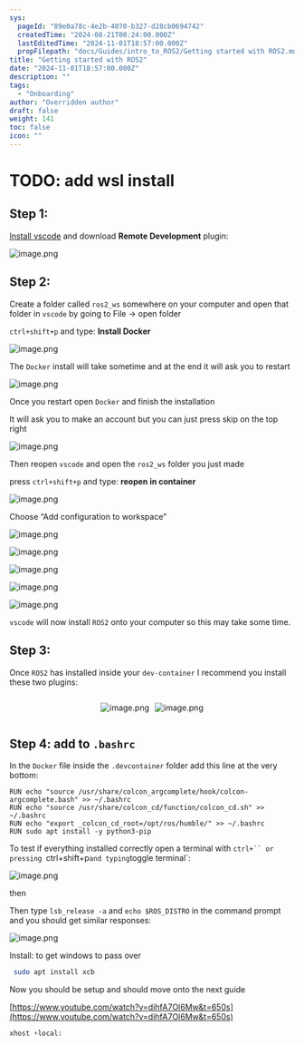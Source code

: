 ```yaml
---
sys:
  pageId: "89e0a78c-4e2b-4070-b327-d28cb0694742"
  createdTime: "2024-08-21T00:24:00.000Z"
  lastEditedTime: "2024-11-01T18:57:00.000Z"
  propFilepath: "docs/Guides/intro_to_ROS2/Getting started with ROS2.md"
title: "Getting started with ROS2"
date: "2024-11-01T18:57:00.000Z"
description: ""
tags:
  - "Onboarding"
author: "Overridden author"
draft: false
weight: 141
toc: false
icon: ""
---
```


# TODO: add wsl install

## Step 1:

[Install vscode](https://code.visualstudio.com/download) and download **Remote Development** plugin:

![image.png](https://prod-files-secure.s3.us-west-2.amazonaws.com/d518164a-d88e-44d1-a4ee-3adb3bd8bce0/efb52993-1881-4a40-b95e-6f020334f022/image.png?X-Amz-Algorithm=AWS4-HMAC-SHA256&X-Amz-Content-Sha256=UNSIGNED-PAYLOAD&X-Amz-Credential=ASIAZI2LB4662OFRIAWI%2F20250414%2Fus-west-2%2Fs3%2Faws4_request&X-Amz-Date=20250414T070929Z&X-Amz-Expires=3600&X-Amz-Security-Token=IQoJb3JpZ2luX2VjEIf%2F%2F%2F%2F%2F%2F%2F%2F%2F%2FwEaCXVzLXdlc3QtMiJGMEQCID0MNi6%2F3qxaWXhEPWFd7ZK1WFjskbDYFu7VOfXQsIqfAiBpBel%2Fr9qV%2Fslc66kcYpfKsjxSCUwZ8E5KEzH06OXqDyr%2FAwgQEAAaDDYzNzQyMzE4MzgwNSIMTLqv%2BLhpdcX5K%2BWoKtwDMZHCbNdfuA7Tb%2FYYOJ05FSeBvkhGVZ4qXesT33gPc6%2B4WFI%2FNVsJ8fnU789LEUrle8G4u87iKsY0CT96cT9wU%2B85BLjRE5hkCwwcoxcjoNDbBaC1sTb9Fwww2aTdDUHivPLgTPNpZq%2F3BrEZCjV6Qedaa5bWNksPtI4ljZgTxt5%2F6Ihvrg1vf5qcjwINHU3a%2FimsAhyOgpdbeCc6nNSItYDtGu2q5tD1bWSrl%2FxRma1UzbmHpd8kGaszUupPupcnNs7k0L0CErmtfnAHMwQ2v3pA%2Fnh3BtmH9KdBHdjd6a9WsM2UVy89AkhRUPLbO0lQ1rNQ9rTGZRhG9qLz%2FTBNvkCKxkpDM3qHu1hK5RVku2o2J4zi1pBVMyCLsyIjJBZYyLHLnQIt49NfDvzTOUU4CQQfZyVJ0f5HV2kZzDoV82C0n8QfT9ylA88ugMRIBcYIWsJiMaHYJYj9Q60oGdOOpCadIpqeJETIlHYu4e8D6cGPqHeM%2F9SRm27MgnIjaaDF%2Bdgmt4rZeVpp%2FUO7rYg5PENk%2BzKbSeRgSUAshaIgMzU1AsDUYjGm4KywUKfYQ1m2oqyPy9Tn7Zdm0cYTAiqBy9h0LA8zOeqGc10CclmnTxtl9G%2B1abfprgYwqgYw0%2BPyvwY6pgFM%2FW%2Fu5N0dIJguAFyEoZpG2jGwVP0Zf5P4su7GYzYuo%2F10lSNVmFYwFcAf2yG4p9IrGN3sDLna6nMHDBy6Yp1B17XWefm4mzpZm2vHVCZ6uEPTeuzSc7L9%2BioPpenYjVoH%2B%2FtBWpGW5LGGeaVIooHUd1lkMNphTfrC8MVY0XE0NknC4ZGgEVMZSXBYTAn1E14h%2BuBi0qIitDUXtuu6%2FFfaVFtkTceh&X-Amz-Signature=542a3f9e46d5855ed0528913a76ef635725b0cfadf5e947ad6f1457620b2df4a&X-Amz-SignedHeaders=host&x-id=GetObject)

## Step 2:

Create a folder called `ros2_ws` somewhere on your computer and open that folder in `vscode` by going to File → open folder 

`ctrl+shift+p` and type: **Install Docker**

![image.png](https://prod-files-secure.s3.us-west-2.amazonaws.com/d518164a-d88e-44d1-a4ee-3adb3bd8bce0/2269dc0e-1cd5-47ff-bceb-c04ad9b2eab0/image.png?X-Amz-Algorithm=AWS4-HMAC-SHA256&X-Amz-Content-Sha256=UNSIGNED-PAYLOAD&X-Amz-Credential=ASIAZI2LB4662OFRIAWI%2F20250414%2Fus-west-2%2Fs3%2Faws4_request&X-Amz-Date=20250414T070929Z&X-Amz-Expires=3600&X-Amz-Security-Token=IQoJb3JpZ2luX2VjEIf%2F%2F%2F%2F%2F%2F%2F%2F%2F%2FwEaCXVzLXdlc3QtMiJGMEQCID0MNi6%2F3qxaWXhEPWFd7ZK1WFjskbDYFu7VOfXQsIqfAiBpBel%2Fr9qV%2Fslc66kcYpfKsjxSCUwZ8E5KEzH06OXqDyr%2FAwgQEAAaDDYzNzQyMzE4MzgwNSIMTLqv%2BLhpdcX5K%2BWoKtwDMZHCbNdfuA7Tb%2FYYOJ05FSeBvkhGVZ4qXesT33gPc6%2B4WFI%2FNVsJ8fnU789LEUrle8G4u87iKsY0CT96cT9wU%2B85BLjRE5hkCwwcoxcjoNDbBaC1sTb9Fwww2aTdDUHivPLgTPNpZq%2F3BrEZCjV6Qedaa5bWNksPtI4ljZgTxt5%2F6Ihvrg1vf5qcjwINHU3a%2FimsAhyOgpdbeCc6nNSItYDtGu2q5tD1bWSrl%2FxRma1UzbmHpd8kGaszUupPupcnNs7k0L0CErmtfnAHMwQ2v3pA%2Fnh3BtmH9KdBHdjd6a9WsM2UVy89AkhRUPLbO0lQ1rNQ9rTGZRhG9qLz%2FTBNvkCKxkpDM3qHu1hK5RVku2o2J4zi1pBVMyCLsyIjJBZYyLHLnQIt49NfDvzTOUU4CQQfZyVJ0f5HV2kZzDoV82C0n8QfT9ylA88ugMRIBcYIWsJiMaHYJYj9Q60oGdOOpCadIpqeJETIlHYu4e8D6cGPqHeM%2F9SRm27MgnIjaaDF%2Bdgmt4rZeVpp%2FUO7rYg5PENk%2BzKbSeRgSUAshaIgMzU1AsDUYjGm4KywUKfYQ1m2oqyPy9Tn7Zdm0cYTAiqBy9h0LA8zOeqGc10CclmnTxtl9G%2B1abfprgYwqgYw0%2BPyvwY6pgFM%2FW%2Fu5N0dIJguAFyEoZpG2jGwVP0Zf5P4su7GYzYuo%2F10lSNVmFYwFcAf2yG4p9IrGN3sDLna6nMHDBy6Yp1B17XWefm4mzpZm2vHVCZ6uEPTeuzSc7L9%2BioPpenYjVoH%2B%2FtBWpGW5LGGeaVIooHUd1lkMNphTfrC8MVY0XE0NknC4ZGgEVMZSXBYTAn1E14h%2BuBi0qIitDUXtuu6%2FFfaVFtkTceh&X-Amz-Signature=9f94c9491dedc04939db2b2739ff845b82484fb0046f507776f5e3112bc0b13a&X-Amz-SignedHeaders=host&x-id=GetObject)

The `Docker` install will take sometime and at the end it will ask you to restart

![image.png](https://prod-files-secure.s3.us-west-2.amazonaws.com/d518164a-d88e-44d1-a4ee-3adb3bd8bce0/ed233f78-be33-4b1f-b89c-9c346c0e961e/image.png?X-Amz-Algorithm=AWS4-HMAC-SHA256&X-Amz-Content-Sha256=UNSIGNED-PAYLOAD&X-Amz-Credential=ASIAZI2LB4662OFRIAWI%2F20250414%2Fus-west-2%2Fs3%2Faws4_request&X-Amz-Date=20250414T070929Z&X-Amz-Expires=3600&X-Amz-Security-Token=IQoJb3JpZ2luX2VjEIf%2F%2F%2F%2F%2F%2F%2F%2F%2F%2FwEaCXVzLXdlc3QtMiJGMEQCID0MNi6%2F3qxaWXhEPWFd7ZK1WFjskbDYFu7VOfXQsIqfAiBpBel%2Fr9qV%2Fslc66kcYpfKsjxSCUwZ8E5KEzH06OXqDyr%2FAwgQEAAaDDYzNzQyMzE4MzgwNSIMTLqv%2BLhpdcX5K%2BWoKtwDMZHCbNdfuA7Tb%2FYYOJ05FSeBvkhGVZ4qXesT33gPc6%2B4WFI%2FNVsJ8fnU789LEUrle8G4u87iKsY0CT96cT9wU%2B85BLjRE5hkCwwcoxcjoNDbBaC1sTb9Fwww2aTdDUHivPLgTPNpZq%2F3BrEZCjV6Qedaa5bWNksPtI4ljZgTxt5%2F6Ihvrg1vf5qcjwINHU3a%2FimsAhyOgpdbeCc6nNSItYDtGu2q5tD1bWSrl%2FxRma1UzbmHpd8kGaszUupPupcnNs7k0L0CErmtfnAHMwQ2v3pA%2Fnh3BtmH9KdBHdjd6a9WsM2UVy89AkhRUPLbO0lQ1rNQ9rTGZRhG9qLz%2FTBNvkCKxkpDM3qHu1hK5RVku2o2J4zi1pBVMyCLsyIjJBZYyLHLnQIt49NfDvzTOUU4CQQfZyVJ0f5HV2kZzDoV82C0n8QfT9ylA88ugMRIBcYIWsJiMaHYJYj9Q60oGdOOpCadIpqeJETIlHYu4e8D6cGPqHeM%2F9SRm27MgnIjaaDF%2Bdgmt4rZeVpp%2FUO7rYg5PENk%2BzKbSeRgSUAshaIgMzU1AsDUYjGm4KywUKfYQ1m2oqyPy9Tn7Zdm0cYTAiqBy9h0LA8zOeqGc10CclmnTxtl9G%2B1abfprgYwqgYw0%2BPyvwY6pgFM%2FW%2Fu5N0dIJguAFyEoZpG2jGwVP0Zf5P4su7GYzYuo%2F10lSNVmFYwFcAf2yG4p9IrGN3sDLna6nMHDBy6Yp1B17XWefm4mzpZm2vHVCZ6uEPTeuzSc7L9%2BioPpenYjVoH%2B%2FtBWpGW5LGGeaVIooHUd1lkMNphTfrC8MVY0XE0NknC4ZGgEVMZSXBYTAn1E14h%2BuBi0qIitDUXtuu6%2FFfaVFtkTceh&X-Amz-Signature=501facdd42b645df67af01ef43349566402a8787cfe90575d584167984e28e5a&X-Amz-SignedHeaders=host&x-id=GetObject)

Once you restart open `Docker` and finish the installation

It will ask you to make an account but you can just press skip on the top right

![image.png](https://prod-files-secure.s3.us-west-2.amazonaws.com/d518164a-d88e-44d1-a4ee-3adb3bd8bce0/21010ad9-1659-4fd9-9f59-9932a09b2a3d/image.png?X-Amz-Algorithm=AWS4-HMAC-SHA256&X-Amz-Content-Sha256=UNSIGNED-PAYLOAD&X-Amz-Credential=ASIAZI2LB4662OFRIAWI%2F20250414%2Fus-west-2%2Fs3%2Faws4_request&X-Amz-Date=20250414T070929Z&X-Amz-Expires=3600&X-Amz-Security-Token=IQoJb3JpZ2luX2VjEIf%2F%2F%2F%2F%2F%2F%2F%2F%2F%2FwEaCXVzLXdlc3QtMiJGMEQCID0MNi6%2F3qxaWXhEPWFd7ZK1WFjskbDYFu7VOfXQsIqfAiBpBel%2Fr9qV%2Fslc66kcYpfKsjxSCUwZ8E5KEzH06OXqDyr%2FAwgQEAAaDDYzNzQyMzE4MzgwNSIMTLqv%2BLhpdcX5K%2BWoKtwDMZHCbNdfuA7Tb%2FYYOJ05FSeBvkhGVZ4qXesT33gPc6%2B4WFI%2FNVsJ8fnU789LEUrle8G4u87iKsY0CT96cT9wU%2B85BLjRE5hkCwwcoxcjoNDbBaC1sTb9Fwww2aTdDUHivPLgTPNpZq%2F3BrEZCjV6Qedaa5bWNksPtI4ljZgTxt5%2F6Ihvrg1vf5qcjwINHU3a%2FimsAhyOgpdbeCc6nNSItYDtGu2q5tD1bWSrl%2FxRma1UzbmHpd8kGaszUupPupcnNs7k0L0CErmtfnAHMwQ2v3pA%2Fnh3BtmH9KdBHdjd6a9WsM2UVy89AkhRUPLbO0lQ1rNQ9rTGZRhG9qLz%2FTBNvkCKxkpDM3qHu1hK5RVku2o2J4zi1pBVMyCLsyIjJBZYyLHLnQIt49NfDvzTOUU4CQQfZyVJ0f5HV2kZzDoV82C0n8QfT9ylA88ugMRIBcYIWsJiMaHYJYj9Q60oGdOOpCadIpqeJETIlHYu4e8D6cGPqHeM%2F9SRm27MgnIjaaDF%2Bdgmt4rZeVpp%2FUO7rYg5PENk%2BzKbSeRgSUAshaIgMzU1AsDUYjGm4KywUKfYQ1m2oqyPy9Tn7Zdm0cYTAiqBy9h0LA8zOeqGc10CclmnTxtl9G%2B1abfprgYwqgYw0%2BPyvwY6pgFM%2FW%2Fu5N0dIJguAFyEoZpG2jGwVP0Zf5P4su7GYzYuo%2F10lSNVmFYwFcAf2yG4p9IrGN3sDLna6nMHDBy6Yp1B17XWefm4mzpZm2vHVCZ6uEPTeuzSc7L9%2BioPpenYjVoH%2B%2FtBWpGW5LGGeaVIooHUd1lkMNphTfrC8MVY0XE0NknC4ZGgEVMZSXBYTAn1E14h%2BuBi0qIitDUXtuu6%2FFfaVFtkTceh&X-Amz-Signature=df191780e51c684538dbb402779b468a3c6d2f0d1a432bec3081a9614d1db8be&X-Amz-SignedHeaders=host&x-id=GetObject)

Then reopen `vscode` and open the `ros2_ws` folder you just made

press `ctrl+shift+p` and type: **reopen in container**

![image.png](https://prod-files-secure.s3.us-west-2.amazonaws.com/d518164a-d88e-44d1-a4ee-3adb3bd8bce0/4e93b8c2-41ad-488c-8095-c74205196118/image.png?X-Amz-Algorithm=AWS4-HMAC-SHA256&X-Amz-Content-Sha256=UNSIGNED-PAYLOAD&X-Amz-Credential=ASIAZI2LB4662OFRIAWI%2F20250414%2Fus-west-2%2Fs3%2Faws4_request&X-Amz-Date=20250414T070929Z&X-Amz-Expires=3600&X-Amz-Security-Token=IQoJb3JpZ2luX2VjEIf%2F%2F%2F%2F%2F%2F%2F%2F%2F%2FwEaCXVzLXdlc3QtMiJGMEQCID0MNi6%2F3qxaWXhEPWFd7ZK1WFjskbDYFu7VOfXQsIqfAiBpBel%2Fr9qV%2Fslc66kcYpfKsjxSCUwZ8E5KEzH06OXqDyr%2FAwgQEAAaDDYzNzQyMzE4MzgwNSIMTLqv%2BLhpdcX5K%2BWoKtwDMZHCbNdfuA7Tb%2FYYOJ05FSeBvkhGVZ4qXesT33gPc6%2B4WFI%2FNVsJ8fnU789LEUrle8G4u87iKsY0CT96cT9wU%2B85BLjRE5hkCwwcoxcjoNDbBaC1sTb9Fwww2aTdDUHivPLgTPNpZq%2F3BrEZCjV6Qedaa5bWNksPtI4ljZgTxt5%2F6Ihvrg1vf5qcjwINHU3a%2FimsAhyOgpdbeCc6nNSItYDtGu2q5tD1bWSrl%2FxRma1UzbmHpd8kGaszUupPupcnNs7k0L0CErmtfnAHMwQ2v3pA%2Fnh3BtmH9KdBHdjd6a9WsM2UVy89AkhRUPLbO0lQ1rNQ9rTGZRhG9qLz%2FTBNvkCKxkpDM3qHu1hK5RVku2o2J4zi1pBVMyCLsyIjJBZYyLHLnQIt49NfDvzTOUU4CQQfZyVJ0f5HV2kZzDoV82C0n8QfT9ylA88ugMRIBcYIWsJiMaHYJYj9Q60oGdOOpCadIpqeJETIlHYu4e8D6cGPqHeM%2F9SRm27MgnIjaaDF%2Bdgmt4rZeVpp%2FUO7rYg5PENk%2BzKbSeRgSUAshaIgMzU1AsDUYjGm4KywUKfYQ1m2oqyPy9Tn7Zdm0cYTAiqBy9h0LA8zOeqGc10CclmnTxtl9G%2B1abfprgYwqgYw0%2BPyvwY6pgFM%2FW%2Fu5N0dIJguAFyEoZpG2jGwVP0Zf5P4su7GYzYuo%2F10lSNVmFYwFcAf2yG4p9IrGN3sDLna6nMHDBy6Yp1B17XWefm4mzpZm2vHVCZ6uEPTeuzSc7L9%2BioPpenYjVoH%2B%2FtBWpGW5LGGeaVIooHUd1lkMNphTfrC8MVY0XE0NknC4ZGgEVMZSXBYTAn1E14h%2BuBi0qIitDUXtuu6%2FFfaVFtkTceh&X-Amz-Signature=9f5ee9998fc82573639bc8c13d08097d5a66be7247b28f5239057184e22aa487&X-Amz-SignedHeaders=host&x-id=GetObject)

Choose “Add configuration to workspace”

![image.png](https://prod-files-secure.s3.us-west-2.amazonaws.com/d518164a-d88e-44d1-a4ee-3adb3bd8bce0/9560b282-5060-4989-ba37-97e7b2c22476/image.png?X-Amz-Algorithm=AWS4-HMAC-SHA256&X-Amz-Content-Sha256=UNSIGNED-PAYLOAD&X-Amz-Credential=ASIAZI2LB4662OFRIAWI%2F20250414%2Fus-west-2%2Fs3%2Faws4_request&X-Amz-Date=20250414T070929Z&X-Amz-Expires=3600&X-Amz-Security-Token=IQoJb3JpZ2luX2VjEIf%2F%2F%2F%2F%2F%2F%2F%2F%2F%2FwEaCXVzLXdlc3QtMiJGMEQCID0MNi6%2F3qxaWXhEPWFd7ZK1WFjskbDYFu7VOfXQsIqfAiBpBel%2Fr9qV%2Fslc66kcYpfKsjxSCUwZ8E5KEzH06OXqDyr%2FAwgQEAAaDDYzNzQyMzE4MzgwNSIMTLqv%2BLhpdcX5K%2BWoKtwDMZHCbNdfuA7Tb%2FYYOJ05FSeBvkhGVZ4qXesT33gPc6%2B4WFI%2FNVsJ8fnU789LEUrle8G4u87iKsY0CT96cT9wU%2B85BLjRE5hkCwwcoxcjoNDbBaC1sTb9Fwww2aTdDUHivPLgTPNpZq%2F3BrEZCjV6Qedaa5bWNksPtI4ljZgTxt5%2F6Ihvrg1vf5qcjwINHU3a%2FimsAhyOgpdbeCc6nNSItYDtGu2q5tD1bWSrl%2FxRma1UzbmHpd8kGaszUupPupcnNs7k0L0CErmtfnAHMwQ2v3pA%2Fnh3BtmH9KdBHdjd6a9WsM2UVy89AkhRUPLbO0lQ1rNQ9rTGZRhG9qLz%2FTBNvkCKxkpDM3qHu1hK5RVku2o2J4zi1pBVMyCLsyIjJBZYyLHLnQIt49NfDvzTOUU4CQQfZyVJ0f5HV2kZzDoV82C0n8QfT9ylA88ugMRIBcYIWsJiMaHYJYj9Q60oGdOOpCadIpqeJETIlHYu4e8D6cGPqHeM%2F9SRm27MgnIjaaDF%2Bdgmt4rZeVpp%2FUO7rYg5PENk%2BzKbSeRgSUAshaIgMzU1AsDUYjGm4KywUKfYQ1m2oqyPy9Tn7Zdm0cYTAiqBy9h0LA8zOeqGc10CclmnTxtl9G%2B1abfprgYwqgYw0%2BPyvwY6pgFM%2FW%2Fu5N0dIJguAFyEoZpG2jGwVP0Zf5P4su7GYzYuo%2F10lSNVmFYwFcAf2yG4p9IrGN3sDLna6nMHDBy6Yp1B17XWefm4mzpZm2vHVCZ6uEPTeuzSc7L9%2BioPpenYjVoH%2B%2FtBWpGW5LGGeaVIooHUd1lkMNphTfrC8MVY0XE0NknC4ZGgEVMZSXBYTAn1E14h%2BuBi0qIitDUXtuu6%2FFfaVFtkTceh&X-Amz-Signature=beea7692318dacbdb276be146110db0b7cefe758434802c9e6c647287276ce57&X-Amz-SignedHeaders=host&x-id=GetObject)

![image.png](https://prod-files-secure.s3.us-west-2.amazonaws.com/d518164a-d88e-44d1-a4ee-3adb3bd8bce0/2ee63f81-886b-48e8-a553-dc6e5eac99e4/image.png?X-Amz-Algorithm=AWS4-HMAC-SHA256&X-Amz-Content-Sha256=UNSIGNED-PAYLOAD&X-Amz-Credential=ASIAZI2LB4662OFRIAWI%2F20250414%2Fus-west-2%2Fs3%2Faws4_request&X-Amz-Date=20250414T070929Z&X-Amz-Expires=3600&X-Amz-Security-Token=IQoJb3JpZ2luX2VjEIf%2F%2F%2F%2F%2F%2F%2F%2F%2F%2FwEaCXVzLXdlc3QtMiJGMEQCID0MNi6%2F3qxaWXhEPWFd7ZK1WFjskbDYFu7VOfXQsIqfAiBpBel%2Fr9qV%2Fslc66kcYpfKsjxSCUwZ8E5KEzH06OXqDyr%2FAwgQEAAaDDYzNzQyMzE4MzgwNSIMTLqv%2BLhpdcX5K%2BWoKtwDMZHCbNdfuA7Tb%2FYYOJ05FSeBvkhGVZ4qXesT33gPc6%2B4WFI%2FNVsJ8fnU789LEUrle8G4u87iKsY0CT96cT9wU%2B85BLjRE5hkCwwcoxcjoNDbBaC1sTb9Fwww2aTdDUHivPLgTPNpZq%2F3BrEZCjV6Qedaa5bWNksPtI4ljZgTxt5%2F6Ihvrg1vf5qcjwINHU3a%2FimsAhyOgpdbeCc6nNSItYDtGu2q5tD1bWSrl%2FxRma1UzbmHpd8kGaszUupPupcnNs7k0L0CErmtfnAHMwQ2v3pA%2Fnh3BtmH9KdBHdjd6a9WsM2UVy89AkhRUPLbO0lQ1rNQ9rTGZRhG9qLz%2FTBNvkCKxkpDM3qHu1hK5RVku2o2J4zi1pBVMyCLsyIjJBZYyLHLnQIt49NfDvzTOUU4CQQfZyVJ0f5HV2kZzDoV82C0n8QfT9ylA88ugMRIBcYIWsJiMaHYJYj9Q60oGdOOpCadIpqeJETIlHYu4e8D6cGPqHeM%2F9SRm27MgnIjaaDF%2Bdgmt4rZeVpp%2FUO7rYg5PENk%2BzKbSeRgSUAshaIgMzU1AsDUYjGm4KywUKfYQ1m2oqyPy9Tn7Zdm0cYTAiqBy9h0LA8zOeqGc10CclmnTxtl9G%2B1abfprgYwqgYw0%2BPyvwY6pgFM%2FW%2Fu5N0dIJguAFyEoZpG2jGwVP0Zf5P4su7GYzYuo%2F10lSNVmFYwFcAf2yG4p9IrGN3sDLna6nMHDBy6Yp1B17XWefm4mzpZm2vHVCZ6uEPTeuzSc7L9%2BioPpenYjVoH%2B%2FtBWpGW5LGGeaVIooHUd1lkMNphTfrC8MVY0XE0NknC4ZGgEVMZSXBYTAn1E14h%2BuBi0qIitDUXtuu6%2FFfaVFtkTceh&X-Amz-Signature=28d33aa3cc20659b74c74afcd4894fb23f841fac66d61a58f01c5f23a6f647b3&X-Amz-SignedHeaders=host&x-id=GetObject)

![image.png](https://prod-files-secure.s3.us-west-2.amazonaws.com/d518164a-d88e-44d1-a4ee-3adb3bd8bce0/ae1580b2-b048-407e-aed9-b584224a7a04/image.png?X-Amz-Algorithm=AWS4-HMAC-SHA256&X-Amz-Content-Sha256=UNSIGNED-PAYLOAD&X-Amz-Credential=ASIAZI2LB4662OFRIAWI%2F20250414%2Fus-west-2%2Fs3%2Faws4_request&X-Amz-Date=20250414T070929Z&X-Amz-Expires=3600&X-Amz-Security-Token=IQoJb3JpZ2luX2VjEIf%2F%2F%2F%2F%2F%2F%2F%2F%2F%2FwEaCXVzLXdlc3QtMiJGMEQCID0MNi6%2F3qxaWXhEPWFd7ZK1WFjskbDYFu7VOfXQsIqfAiBpBel%2Fr9qV%2Fslc66kcYpfKsjxSCUwZ8E5KEzH06OXqDyr%2FAwgQEAAaDDYzNzQyMzE4MzgwNSIMTLqv%2BLhpdcX5K%2BWoKtwDMZHCbNdfuA7Tb%2FYYOJ05FSeBvkhGVZ4qXesT33gPc6%2B4WFI%2FNVsJ8fnU789LEUrle8G4u87iKsY0CT96cT9wU%2B85BLjRE5hkCwwcoxcjoNDbBaC1sTb9Fwww2aTdDUHivPLgTPNpZq%2F3BrEZCjV6Qedaa5bWNksPtI4ljZgTxt5%2F6Ihvrg1vf5qcjwINHU3a%2FimsAhyOgpdbeCc6nNSItYDtGu2q5tD1bWSrl%2FxRma1UzbmHpd8kGaszUupPupcnNs7k0L0CErmtfnAHMwQ2v3pA%2Fnh3BtmH9KdBHdjd6a9WsM2UVy89AkhRUPLbO0lQ1rNQ9rTGZRhG9qLz%2FTBNvkCKxkpDM3qHu1hK5RVku2o2J4zi1pBVMyCLsyIjJBZYyLHLnQIt49NfDvzTOUU4CQQfZyVJ0f5HV2kZzDoV82C0n8QfT9ylA88ugMRIBcYIWsJiMaHYJYj9Q60oGdOOpCadIpqeJETIlHYu4e8D6cGPqHeM%2F9SRm27MgnIjaaDF%2Bdgmt4rZeVpp%2FUO7rYg5PENk%2BzKbSeRgSUAshaIgMzU1AsDUYjGm4KywUKfYQ1m2oqyPy9Tn7Zdm0cYTAiqBy9h0LA8zOeqGc10CclmnTxtl9G%2B1abfprgYwqgYw0%2BPyvwY6pgFM%2FW%2Fu5N0dIJguAFyEoZpG2jGwVP0Zf5P4su7GYzYuo%2F10lSNVmFYwFcAf2yG4p9IrGN3sDLna6nMHDBy6Yp1B17XWefm4mzpZm2vHVCZ6uEPTeuzSc7L9%2BioPpenYjVoH%2B%2FtBWpGW5LGGeaVIooHUd1lkMNphTfrC8MVY0XE0NknC4ZGgEVMZSXBYTAn1E14h%2BuBi0qIitDUXtuu6%2FFfaVFtkTceh&X-Amz-Signature=465bdf1d77df86d1e7c513116ea5dbcc090deff5282d5c721e3a0652a13fb1e1&X-Amz-SignedHeaders=host&x-id=GetObject)

![image.png](https://prod-files-secure.s3.us-west-2.amazonaws.com/d518164a-d88e-44d1-a4ee-3adb3bd8bce0/53255b28-f75e-430f-b9e3-c0ac8577e42b/image.png?X-Amz-Algorithm=AWS4-HMAC-SHA256&X-Amz-Content-Sha256=UNSIGNED-PAYLOAD&X-Amz-Credential=ASIAZI2LB4662OFRIAWI%2F20250414%2Fus-west-2%2Fs3%2Faws4_request&X-Amz-Date=20250414T070929Z&X-Amz-Expires=3600&X-Amz-Security-Token=IQoJb3JpZ2luX2VjEIf%2F%2F%2F%2F%2F%2F%2F%2F%2F%2FwEaCXVzLXdlc3QtMiJGMEQCID0MNi6%2F3qxaWXhEPWFd7ZK1WFjskbDYFu7VOfXQsIqfAiBpBel%2Fr9qV%2Fslc66kcYpfKsjxSCUwZ8E5KEzH06OXqDyr%2FAwgQEAAaDDYzNzQyMzE4MzgwNSIMTLqv%2BLhpdcX5K%2BWoKtwDMZHCbNdfuA7Tb%2FYYOJ05FSeBvkhGVZ4qXesT33gPc6%2B4WFI%2FNVsJ8fnU789LEUrle8G4u87iKsY0CT96cT9wU%2B85BLjRE5hkCwwcoxcjoNDbBaC1sTb9Fwww2aTdDUHivPLgTPNpZq%2F3BrEZCjV6Qedaa5bWNksPtI4ljZgTxt5%2F6Ihvrg1vf5qcjwINHU3a%2FimsAhyOgpdbeCc6nNSItYDtGu2q5tD1bWSrl%2FxRma1UzbmHpd8kGaszUupPupcnNs7k0L0CErmtfnAHMwQ2v3pA%2Fnh3BtmH9KdBHdjd6a9WsM2UVy89AkhRUPLbO0lQ1rNQ9rTGZRhG9qLz%2FTBNvkCKxkpDM3qHu1hK5RVku2o2J4zi1pBVMyCLsyIjJBZYyLHLnQIt49NfDvzTOUU4CQQfZyVJ0f5HV2kZzDoV82C0n8QfT9ylA88ugMRIBcYIWsJiMaHYJYj9Q60oGdOOpCadIpqeJETIlHYu4e8D6cGPqHeM%2F9SRm27MgnIjaaDF%2Bdgmt4rZeVpp%2FUO7rYg5PENk%2BzKbSeRgSUAshaIgMzU1AsDUYjGm4KywUKfYQ1m2oqyPy9Tn7Zdm0cYTAiqBy9h0LA8zOeqGc10CclmnTxtl9G%2B1abfprgYwqgYw0%2BPyvwY6pgFM%2FW%2Fu5N0dIJguAFyEoZpG2jGwVP0Zf5P4su7GYzYuo%2F10lSNVmFYwFcAf2yG4p9IrGN3sDLna6nMHDBy6Yp1B17XWefm4mzpZm2vHVCZ6uEPTeuzSc7L9%2BioPpenYjVoH%2B%2FtBWpGW5LGGeaVIooHUd1lkMNphTfrC8MVY0XE0NknC4ZGgEVMZSXBYTAn1E14h%2BuBi0qIitDUXtuu6%2FFfaVFtkTceh&X-Amz-Signature=c5643c72529b304f7aac39e2b5bf5378b17e9faf7951c60dfc3ca5fc3a8ca090&X-Amz-SignedHeaders=host&x-id=GetObject)

![image.png](https://prod-files-secure.s3.us-west-2.amazonaws.com/d518164a-d88e-44d1-a4ee-3adb3bd8bce0/7c562767-5af9-4ffb-97d1-327bcdf4ee00/image.png?X-Amz-Algorithm=AWS4-HMAC-SHA256&X-Amz-Content-Sha256=UNSIGNED-PAYLOAD&X-Amz-Credential=ASIAZI2LB4662OFRIAWI%2F20250414%2Fus-west-2%2Fs3%2Faws4_request&X-Amz-Date=20250414T070929Z&X-Amz-Expires=3600&X-Amz-Security-Token=IQoJb3JpZ2luX2VjEIf%2F%2F%2F%2F%2F%2F%2F%2F%2F%2FwEaCXVzLXdlc3QtMiJGMEQCID0MNi6%2F3qxaWXhEPWFd7ZK1WFjskbDYFu7VOfXQsIqfAiBpBel%2Fr9qV%2Fslc66kcYpfKsjxSCUwZ8E5KEzH06OXqDyr%2FAwgQEAAaDDYzNzQyMzE4MzgwNSIMTLqv%2BLhpdcX5K%2BWoKtwDMZHCbNdfuA7Tb%2FYYOJ05FSeBvkhGVZ4qXesT33gPc6%2B4WFI%2FNVsJ8fnU789LEUrle8G4u87iKsY0CT96cT9wU%2B85BLjRE5hkCwwcoxcjoNDbBaC1sTb9Fwww2aTdDUHivPLgTPNpZq%2F3BrEZCjV6Qedaa5bWNksPtI4ljZgTxt5%2F6Ihvrg1vf5qcjwINHU3a%2FimsAhyOgpdbeCc6nNSItYDtGu2q5tD1bWSrl%2FxRma1UzbmHpd8kGaszUupPupcnNs7k0L0CErmtfnAHMwQ2v3pA%2Fnh3BtmH9KdBHdjd6a9WsM2UVy89AkhRUPLbO0lQ1rNQ9rTGZRhG9qLz%2FTBNvkCKxkpDM3qHu1hK5RVku2o2J4zi1pBVMyCLsyIjJBZYyLHLnQIt49NfDvzTOUU4CQQfZyVJ0f5HV2kZzDoV82C0n8QfT9ylA88ugMRIBcYIWsJiMaHYJYj9Q60oGdOOpCadIpqeJETIlHYu4e8D6cGPqHeM%2F9SRm27MgnIjaaDF%2Bdgmt4rZeVpp%2FUO7rYg5PENk%2BzKbSeRgSUAshaIgMzU1AsDUYjGm4KywUKfYQ1m2oqyPy9Tn7Zdm0cYTAiqBy9h0LA8zOeqGc10CclmnTxtl9G%2B1abfprgYwqgYw0%2BPyvwY6pgFM%2FW%2Fu5N0dIJguAFyEoZpG2jGwVP0Zf5P4su7GYzYuo%2F10lSNVmFYwFcAf2yG4p9IrGN3sDLna6nMHDBy6Yp1B17XWefm4mzpZm2vHVCZ6uEPTeuzSc7L9%2BioPpenYjVoH%2B%2FtBWpGW5LGGeaVIooHUd1lkMNphTfrC8MVY0XE0NknC4ZGgEVMZSXBYTAn1E14h%2BuBi0qIitDUXtuu6%2FFfaVFtkTceh&X-Amz-Signature=a057dda47331c6bf605166d9617b20fe5de40b2e703af70522c13aaf5161b067&X-Amz-SignedHeaders=host&x-id=GetObject)

`vscode` will now install `ROS2` onto your computer so this may take some time.

## Step 3:

Once `ROS2` has installed inside your `dev-container` I recommend you install these two plugins:

<div style="display: flex;flex-direction: row; column-gap:10px; max-width: 630px;justify-content: center;">
<div>

![image.png](https://prod-files-secure.s3.us-west-2.amazonaws.com/d518164a-d88e-44d1-a4ee-3adb3bd8bce0/3fc3d550-5a54-4ba1-ba6b-faa01cdb7369/image.png?X-Amz-Algorithm=AWS4-HMAC-SHA256&X-Amz-Content-Sha256=UNSIGNED-PAYLOAD&X-Amz-Credential=ASIAZI2LB466TJ4ABCUB%2F20250414%2Fus-west-2%2Fs3%2Faws4_request&X-Amz-Date=20250414T070933Z&X-Amz-Expires=3600&X-Amz-Security-Token=IQoJb3JpZ2luX2VjEIf%2F%2F%2F%2F%2F%2F%2F%2F%2F%2FwEaCXVzLXdlc3QtMiJHMEUCIQC0UjtOhtPNCqWt3%2ByG0I9yfWX2fHBwZ83cCmEkXnbjEgIgdhxvoWqIPD928eTbkAJkp0Q2aHfLT1bU3Kh6TtlC%2BhEq%2FwMIEBAAGgw2Mzc0MjMxODM4MDUiDFBHuj5YadWR9ks9tSrcA5TWGEgZE5%2FJYOonQU7zQq1droOh7bDAP%2FdOdwJw1NFaut6hSd6%2FR7CMYhQf%2Bw3Nl%2FxhL8VT0w4aWX5Uvayw5%2Fr4526rh5%2FFyOLed1T0tlADF8tQZPqCpU26pRFRWMFCQkDv1hFTuu2%2F78eW7QYt6ebnzp6pk0GeJRsjKjFB1cxqKhzWiG%2FNFJWX7WC24OALzKQ%2BBgCz81fIOVWS%2BmOPv1YcZlI5CQk6owdQ21ORWg2nxSp69afQoumFioHf1KtzID2PwiESsW6217jIFc1iFPxrEDqjp0m9JxuZkAe%2B%2Fz1hP0P3CNyQkXQkegmTzlyFk77VI1s25%2BGnVFLFZIzVkIa7XiPuckzM8A9J7LuEi9%2BUOZvqlLRj0U67zqTvTJ%2BCtC7Dh821%2BnWNzlA5ZmeyVrqRtWsE5sUetfq%2FO8JXqW7PRs4sb%2Ffo0xSV8gS%2FSlFUu%2B76TqDk92%2Fx8Qzze1L%2FLR6NWaXqcQwJIIimslsUNlIxer4VmLy39%2Bzj5JXbVu9MZJPIsi1YDUGUhjfHfYJffwaaULw536OnX%2FPfdKyfkQA7qYlBJgbgGBGp10woiR5hfHoTpI%2BuD%2FMIxhpQVBfzYoy5DbJbMZTvxSlaobKFa1sgqfSCrZ44wcE2Xp4IMMTj8r8GOqUBT%2BtUBFXNnC6qO%2FtTBtDhIIwPcGrlt2ifKEufytnnnRDEgrCC%2FKXO%2BdA0yxvaNtvs7ncuhfOQ1Xdjf%2FMiU3O8dWUP2ycFh73ulLd2hA9PPy9MzBI9IiS9T84y0RxuL9AVPC2PkPkGOAVYk5oLoQUBbWtsGD%2F41668%2B227KEFl7ToBlG4rQCrESfEFA3h7OQmQ%2BByf%2BDmVLCl5D8nxRLuKt1swQVAF&X-Amz-Signature=bf9efeca6c1d34d82e6d2484e0d4e0fcd35995708b9c889710650c17b3110b7e&X-Amz-SignedHeaders=host&x-id=GetObject)

</div>
<div>

![image.png](https://prod-files-secure.s3.us-west-2.amazonaws.com/d518164a-d88e-44d1-a4ee-3adb3bd8bce0/d994cc66-13c2-4093-a5a3-f84cf4601a82/image.png?X-Amz-Algorithm=AWS4-HMAC-SHA256&X-Amz-Content-Sha256=UNSIGNED-PAYLOAD&X-Amz-Credential=ASIAZI2LB4666XEB6A7E%2F20250414%2Fus-west-2%2Fs3%2Faws4_request&X-Amz-Date=20250414T070933Z&X-Amz-Expires=3600&X-Amz-Security-Token=IQoJb3JpZ2luX2VjEIf%2F%2F%2F%2F%2F%2F%2F%2F%2F%2FwEaCXVzLXdlc3QtMiJHMEUCIQCRA9kw65FKcX%2FZb%2BlPT9iiMKwNewdFcJC6OlFcxfK7FQIgZe2%2BM1WyhaQfi6wtzHixLQCpuYRcwJaHJHvL5hJctSMq%2FwMIEBAAGgw2Mzc0MjMxODM4MDUiDOk%2FtedIi0qgdqlmvyrcA3nlz53E5VmKCsmvQExkEv2G%2FLygCyuPBliCOzuh87RIvwghm%2BljKbSIc77p9ctLzgfBXM4q3htP7%2BrPD%2FgkOr8n1llTHV7V634HOKcRA932Xcxa6w6LOQ5ojXG6zfPYAi7bc8ueYerrEc5LQmF9DS4AGAYOkIupuHdCiSg0r%2Bz5S71eLOOnCDurIJPI8%2FxwRpiqRotiBV7AZP1r6nkc1JyxODofDdFIjXeAyC%2BN5MKoQt9RWeA4ZGsjuJrV2PzdxPWyVqWygYLaVceWq76e%2F6g0n8y1bS37l0eRYEnsRQ%2F9Uy0mWlVws%2BXVDhOwgSEf3GeZS3E%2FahLfh5iuTn%2BBSN2lJ3W1umzUL7xjffBw0MOjlSJntMg%2BHTKWyAe4tznStOYORsfX12S7fNAEmdhX1n4L40r1fMKvzdTdq1O0gZeiKl7Ry2bsW%2BM13Mr99E1JnLtBKREGxZ4NsWqGeZ3ejncOjt%2B8%2FHrRZ5ZI35oBuU3OAw5uOcBuSn2QdKJrQhpgfQd1moKoNlg6HU4NNsUe201EV79xyvRjDbkA%2BbvLPKuivAiMlBK0luL0PGRYpCKQQpR44xnWE1zXF2rNzv9f0xZJbkB5kmUu4wgniCt15zL4i4n4ZtPzUF923%2BFYMODj8r8GOqUBWoY9Jvht89YfydBNsjnXRfzQ18zMImnZjm%2F2ExmG7YWIaa4Ovgi5go1z5vW9NWC560UBSZA%2Bk0qCCJWpIuQYmTY%2B3KrmP0CZ%2BR76qbbX91ZQ7BVnHAf%2FB7kJwYUiNz759ByDrehoEjj%2Fh73t9QkhSv4JHZWcHjii0UQvV6KBCSyinFJSJw9nOaR%2BQPFvZJdL5jlmNdSGfgBHHZPg7hV0nJ27ZZXt&X-Amz-Signature=574a8c1197ad691d1ee257945313443f23e1a8a6297d7d452becd01496501a45&X-Amz-SignedHeaders=host&x-id=GetObject)

</div>
</div>

## Step 4: add to `.bashrc`

In the `Docker` file inside the `.devcontainer` folder add this line at the very bottom: 

```docker
RUN echo "source /usr/share/colcon_argcomplete/hook/colcon-argcomplete.bash" >> ~/.bashrc
RUN echo "source /usr/share/colcon_cd/function/colcon_cd.sh" >> ~/.bashrc
RUN echo "export _colcon_cd_root=/opt/ros/humble/" >> ~/.bashrc
RUN sudo apt install -y python3-pip 
```

To test if everything installed correctly open a terminal with `ctrl+`` or pressing `ctrl+shift+p` and typing `toggle terminal`:

![image.png](https://prod-files-secure.s3.us-west-2.amazonaws.com/d518164a-d88e-44d1-a4ee-3adb3bd8bce0/6a4943d8-b04e-4c02-9a58-775f3384d1a5/image.png?X-Amz-Algorithm=AWS4-HMAC-SHA256&X-Amz-Content-Sha256=UNSIGNED-PAYLOAD&X-Amz-Credential=ASIAZI2LB4662OFRIAWI%2F20250414%2Fus-west-2%2Fs3%2Faws4_request&X-Amz-Date=20250414T070929Z&X-Amz-Expires=3600&X-Amz-Security-Token=IQoJb3JpZ2luX2VjEIf%2F%2F%2F%2F%2F%2F%2F%2F%2F%2FwEaCXVzLXdlc3QtMiJGMEQCID0MNi6%2F3qxaWXhEPWFd7ZK1WFjskbDYFu7VOfXQsIqfAiBpBel%2Fr9qV%2Fslc66kcYpfKsjxSCUwZ8E5KEzH06OXqDyr%2FAwgQEAAaDDYzNzQyMzE4MzgwNSIMTLqv%2BLhpdcX5K%2BWoKtwDMZHCbNdfuA7Tb%2FYYOJ05FSeBvkhGVZ4qXesT33gPc6%2B4WFI%2FNVsJ8fnU789LEUrle8G4u87iKsY0CT96cT9wU%2B85BLjRE5hkCwwcoxcjoNDbBaC1sTb9Fwww2aTdDUHivPLgTPNpZq%2F3BrEZCjV6Qedaa5bWNksPtI4ljZgTxt5%2F6Ihvrg1vf5qcjwINHU3a%2FimsAhyOgpdbeCc6nNSItYDtGu2q5tD1bWSrl%2FxRma1UzbmHpd8kGaszUupPupcnNs7k0L0CErmtfnAHMwQ2v3pA%2Fnh3BtmH9KdBHdjd6a9WsM2UVy89AkhRUPLbO0lQ1rNQ9rTGZRhG9qLz%2FTBNvkCKxkpDM3qHu1hK5RVku2o2J4zi1pBVMyCLsyIjJBZYyLHLnQIt49NfDvzTOUU4CQQfZyVJ0f5HV2kZzDoV82C0n8QfT9ylA88ugMRIBcYIWsJiMaHYJYj9Q60oGdOOpCadIpqeJETIlHYu4e8D6cGPqHeM%2F9SRm27MgnIjaaDF%2Bdgmt4rZeVpp%2FUO7rYg5PENk%2BzKbSeRgSUAshaIgMzU1AsDUYjGm4KywUKfYQ1m2oqyPy9Tn7Zdm0cYTAiqBy9h0LA8zOeqGc10CclmnTxtl9G%2B1abfprgYwqgYw0%2BPyvwY6pgFM%2FW%2Fu5N0dIJguAFyEoZpG2jGwVP0Zf5P4su7GYzYuo%2F10lSNVmFYwFcAf2yG4p9IrGN3sDLna6nMHDBy6Yp1B17XWefm4mzpZm2vHVCZ6uEPTeuzSc7L9%2BioPpenYjVoH%2B%2FtBWpGW5LGGeaVIooHUd1lkMNphTfrC8MVY0XE0NknC4ZGgEVMZSXBYTAn1E14h%2BuBi0qIitDUXtuu6%2FFfaVFtkTceh&X-Amz-Signature=62f840bd9012606d1d4a768bccf1cb2b987509db15b9c00dd171878c80df6ee7&X-Amz-SignedHeaders=host&x-id=GetObject)

then 

Then type `lsb_release -a` and `echo $ROS_DISTRO` in the command prompt and you should get similar responses:

![image.png](https://prod-files-secure.s3.us-west-2.amazonaws.com/d518164a-d88e-44d1-a4ee-3adb3bd8bce0/3e635dec-a805-4e85-8b9e-d000e5b71a4e/image.png?X-Amz-Algorithm=AWS4-HMAC-SHA256&X-Amz-Content-Sha256=UNSIGNED-PAYLOAD&X-Amz-Credential=ASIAZI2LB4662OFRIAWI%2F20250414%2Fus-west-2%2Fs3%2Faws4_request&X-Amz-Date=20250414T070929Z&X-Amz-Expires=3600&X-Amz-Security-Token=IQoJb3JpZ2luX2VjEIf%2F%2F%2F%2F%2F%2F%2F%2F%2F%2FwEaCXVzLXdlc3QtMiJGMEQCID0MNi6%2F3qxaWXhEPWFd7ZK1WFjskbDYFu7VOfXQsIqfAiBpBel%2Fr9qV%2Fslc66kcYpfKsjxSCUwZ8E5KEzH06OXqDyr%2FAwgQEAAaDDYzNzQyMzE4MzgwNSIMTLqv%2BLhpdcX5K%2BWoKtwDMZHCbNdfuA7Tb%2FYYOJ05FSeBvkhGVZ4qXesT33gPc6%2B4WFI%2FNVsJ8fnU789LEUrle8G4u87iKsY0CT96cT9wU%2B85BLjRE5hkCwwcoxcjoNDbBaC1sTb9Fwww2aTdDUHivPLgTPNpZq%2F3BrEZCjV6Qedaa5bWNksPtI4ljZgTxt5%2F6Ihvrg1vf5qcjwINHU3a%2FimsAhyOgpdbeCc6nNSItYDtGu2q5tD1bWSrl%2FxRma1UzbmHpd8kGaszUupPupcnNs7k0L0CErmtfnAHMwQ2v3pA%2Fnh3BtmH9KdBHdjd6a9WsM2UVy89AkhRUPLbO0lQ1rNQ9rTGZRhG9qLz%2FTBNvkCKxkpDM3qHu1hK5RVku2o2J4zi1pBVMyCLsyIjJBZYyLHLnQIt49NfDvzTOUU4CQQfZyVJ0f5HV2kZzDoV82C0n8QfT9ylA88ugMRIBcYIWsJiMaHYJYj9Q60oGdOOpCadIpqeJETIlHYu4e8D6cGPqHeM%2F9SRm27MgnIjaaDF%2Bdgmt4rZeVpp%2FUO7rYg5PENk%2BzKbSeRgSUAshaIgMzU1AsDUYjGm4KywUKfYQ1m2oqyPy9Tn7Zdm0cYTAiqBy9h0LA8zOeqGc10CclmnTxtl9G%2B1abfprgYwqgYw0%2BPyvwY6pgFM%2FW%2Fu5N0dIJguAFyEoZpG2jGwVP0Zf5P4su7GYzYuo%2F10lSNVmFYwFcAf2yG4p9IrGN3sDLna6nMHDBy6Yp1B17XWefm4mzpZm2vHVCZ6uEPTeuzSc7L9%2BioPpenYjVoH%2B%2FtBWpGW5LGGeaVIooHUd1lkMNphTfrC8MVY0XE0NknC4ZGgEVMZSXBYTAn1E14h%2BuBi0qIitDUXtuu6%2FFfaVFtkTceh&X-Amz-Signature=5b784ed237637bd544e4be64a80f589c5b5721eea2f96c1188a9becc076de2cc&X-Amz-SignedHeaders=host&x-id=GetObject)

Install:  to get windows to pass over

```bash
 sudo apt install xcb
```

Now you should be setup and should move onto the next guide 

[https://www.youtube.com/watch?v=dihfA7Ol6Mw&t=650s](https://www.youtube.com/watch?v=dihfA7Ol6Mw&t=650s)

```python
xhost +local:
```

